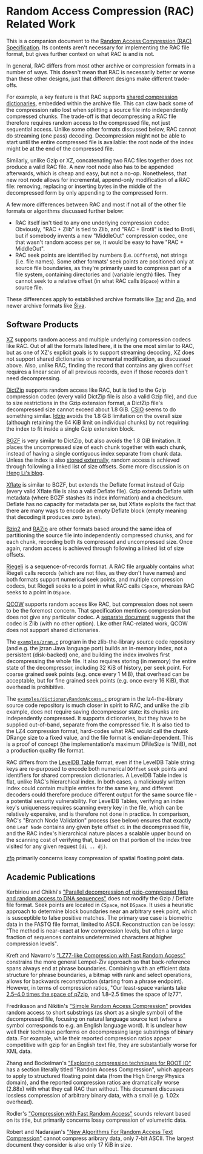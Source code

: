 # Random Access Compression (RAC) Related Work

This is a companion document to the [Random Access Compression (RAC)
Specification](./rac-spec.md). Its contents aren't necessary for implementing
the RAC file format, but gives further context on what RAC is and is not.

In general, RAC differs from most other archive or compression formats in a
number of ways. This doesn't mean that RAC is necessarily better or worse than
these other designs, just that different designs make different trade-offs.

For example, a key feature is that RAC supports [shared compression
dictionaries](http://fastcompression.blogspot.com/2018/02/when-to-use-dictionary-compression.html),
embedded within the archive file. This can claw back some of the compression
ratio lost when splitting a source file into independently compressed chunks.
The trade-off is that decompressing a RAC file therefore requires random access
to the compressed file, not just sequential access. Unlike some other formats
discussed below, RAC cannot do streaming (one pass) decoding. Decompression
might not be able to start until the entire compressed file is available: the
root node of the index might be at the end of the compressed file.

Similarly, unlike Gzip or XZ, concatenating two RAC files together does not
produce a valid RAC file. A new root node also has to be appended afterwards,
which is cheap and easy, but not a no-op. Nonetheless, that new root node
allows for incremental, append-only modification of a RAC file: removing,
replacing or inserting bytes in the middle of the decompressed form by only
appending to the compressed form.

A few more differences between RAC and most if not all of the other file
formats or algorithms discussed further below:

  - RAC itself isn't tied to any one underlying compression codec. Obviously,
    "RAC + Zlib" is tied to Zlib, and "RAC + Brotli" is tied to Brotli, but if
    somebody invents a new "MiddleOut" compression codec, one that wasn't
    random access per se, it would be easy to have "RAC + MiddleOut".
  - RAC seek points are identified by numbers (i.e. `DOffset`s), not strings
    (i.e. file names). Some other formats' seek points are positioned only at
    source file boundaries, as they're primarily used to compress part of a
    file system, containing directories and (variable length) files. They
    cannot seek to a relative offset (in what RAC calls `DSpace`) within a
    source file.

These differences apply to established archive formats like
[Tar](https://en.wikipedia.org/wiki/Tar_%28computing%29) and
[Zip](https://en.wikipedia.org/wiki/Zip_%28file_format%29), and newer archive
formats like [Śiva](https://blog.sourced.tech/post/siva/).


## Software Products

[XZ](https://tukaani.org/xz/format.html) supports random access and multiple
underlying compression codecs like RAC. Out of all the formats listed here, it
is the one most similar to RAC, but as one of XZ's explicit goals is to support
streaming decoding, XZ does not support shared dictionaries or incremental
modification, as discussed above. Also, unlike RAC, finding the record that
contains any given `DOffset` requires a linear scan of all previous records,
even if those records don't need decompressing.

[DictZip](http://linuxcommand.org/man_pages/dictzip1.html) supports random
access like RAC, but is tied to the Gzip compression codec (every valid DictZip
file is also a valid Gzip file), and due to size restrictions in the Gzip
extension format, a DictZip file's decompressed size cannot exceed about 1.8
GiB. [CSIO](https://github.com/hoxnox/csio/blob/master/include/csio.h) seems to
do something similar. [Idzip](https://github.com/fidlej/idzip) avoids the 1.8
GiB limitation on the overall size (although retaining the 64 KiB limit on
individual chunks) by not requiring the index to fit inside a single Gzip
extension block.

[BGZF](http://samtools.github.io/hts-specs/SAMv1.pdf) is very similar to
DictZip, but also avoids the 1.8 GiB limitation. It places the uncompressed
size of each chunk together with each chunk, instead of having a single
contiguous index separate from chunk data. Unless the index is also [stored
externally](https://github.com/samtools/htslib/blob/develop/bgzip.1), random
access is achieved through following a linked list of size offsets. Some more
discussion is on [Heng Li's
blog](http://lh3.github.io/2014/07/05/random-access-to-zlib-compressed-files).

[Xflate](https://github.com/dsnet/compress/blob/master/doc/xflate-format.pdf)
is similar to BGZF, but extends the Deflate format instead of Gzip (every valid
Xflate file is also a valid Deflate file). Gzip extends Deflate with metadata
(where BGZF stashes its index information) and a checksum. Deflate has no
capacity for metadata per se, but Xflate exploits the fact that there are many
ways to encode an empty Deflate block (empty meaning that decoding it produces
zero bytes).

[Bzip2](https://sourceware.org/bzip2/) and
[RAZip](https://sourceforge.net/projects/razip/) are other formats based around
the same idea of partitioning the source file into independently compressed
chunks, and for each chunk, recording both its compressed and uncompressed
size. Once again, random access is achieved through following a linked list of
size offsets.

[Riegeli](https://github.com/google/riegeli) is a sequence-of-records format. A
RAC file arguably contains what Riegeli calls records (which are not files, as
they don't have names) and both formats support numerical seek points, and
multiple compression codecs, but Riegeli seeks to a point in what RAC calls
`CSpace`, whereas RAC seeks to a point in `DSpace`.

[QCOW](https://github.com/qemu/qemu/blob/master/docs/interop/qcow2.txt)
supports random access like RAC, but compression does not seem to be the
foremost concern. That specification mentions compression but does not give any
particular codec. A [separate
document](https://people.gnome.org/~markmc/qcow-image-format.html) suggests
that the codec is Zlib (with no other option). Like other RAC-related work,
QCOW does not support shared dictionaries.

The
[`examples/zran.c`](https://github.com/madler/zlib/blob/master/examples/zran.c)
program in the zlib-the-library source code repository (and e.g. the jzran Java
language port) builds an in-memory index, not a persistent (disk-backed) one,
and building the index involves first decompressing the whole file. It also
requires storing (in memory) the entire state of the decompressor, including 32
KiB of history, per seek point. For coarse grained seek points (e.g. once every
1 MiB), that overhead can be acceptable, but for fine grained seek points (e.g.
once every 16 KiB), that overhead is prohibitive.

The
[`examples/dictionaryRandomAccess.c`](https://github.com/lz4/lz4/blob/master/examples/dictionaryRandomAccess.c)
program in the lz4-the-library source code repository is much closer in spirit
to RAC, and unlike the zlib example, does not require saving decompressor
state: its chunks are independently compressed. It supports dictionaries, but
they have to be supplied out-of-band, separate from the compressed file. It is
also tied to the LZ4 compression format, hard-codes what RAC would call the
chunk DRange size to a fixed value, and the file format is endian-dependent.
This is a proof of concept (the implementation's maximum DFileSize is 1MiB),
not a production quality file format.

RAC differs from the [LevelDB
Table](https://github.com/google/leveldb/blob/master/doc/table_format.md)
format, even if the LevelDB Table string keys are re-purposed to encode both
numerical `DOffset` seek points and identifiers for shared compression
dictionaries. A LevelDB Table index is flat, unlike RAC's hierarchical index.
In both cases, a maliciously written index could contain multiple entries for
the same key, and different decoders could therefore produce different output
for the same source file - a potential security vulnerability. For LevelDB
Tables, verifying an index key's uniqueness requires scanning every key in the
file, which can be relatively expensive, and is therefore not done in practice.
In comparison, RAC's "Branch Node Validation" process (see below) ensures that
exactly one `Leaf Node` contains any given byte offset `di` in the decompressed
file, and the RAC index's hierarchical nature places a scalable upper bound on
the scanning cost of verifying that, based on that portion of the index tree
visited for any given request `[di .. dj)`.

[zfp](https://computing.llnl.gov/projects/floating-point-compression) primarily
concerns lossy compression of spatial floating point data.


## Academic Publications

Kerbiriou and Chikhi's ["Parallel decompression of gzip-compressed files and
random access to DNA sequences"](https://arxiv.org/pdf/1905.07224.pdf) does not
modify the Gzip / Deflate file format. Seek points are located in `CSpace`, not
`DSpace`. It uses a heuristic approach to determine block boundaries near an
arbitrary seek point, which is susceptible to false positive matches. The
primary use case is biometric data in the FASTQ file format, limited to ASCII.
Reconstruction can be lossy: "The method is near-exact at low compression
levels, but often a large fraction of sequences contains undetermined
characters at higher compression levels".

Kreft and Navarro's ["LZ77-like Compression with Fast Random
Access"](https://users.dcc.uchile.cl/~gnavarro/ps/dcc10.1.pdf) constrains the
more general Lempel-Ziv approach so that back-reference spans always end at
phrase boundaries. Combining with an efficient data structure for phrase
boundaries, a bitmap with rank and select operations, allows for backwards
reconstruction (starting from a phrase endpoint). However, in terms of
compression ratios, "Our least-space variants take [2.5–4.0 times the space of
p7zip](https://users.dcc.uchile.cl/~gnavarro/ps/tcs12.pdf), and 1.8–2.5 times
the space of lz77".

Fredriksson and Nikitin's ["Simple Random Access
Compression"](http://www.cs.uku.fi/~fredriks/pub/papers/fi09.pdf) provides
random access to short substrings (as short as a single symbol) of the
decompressed file, focusing on natural language source text (where a symbol
corresponds to e.g. an English language word). It is unclear how well their
technique performs on decompressing large substrings of binary data. For
example, while their reported compression ratios appear competitive with gzip
for an English text file, they are substantially worse for XML data.

Zhang and Bockelman's ["Exploring compression techniques for ROOT
IO"](https://arxiv.org/pdf/1704.06976.pdf) has a section literally titled
"Random Access Compression", which appears to apply to structured floating
point data (from the High Energy Physics domain), and the reported compression
ratios are dramatically worse (2.88x) with what they call RAC than without.
This document discusses lossless compression of arbitrary binary data, with a
small (e.g. 1.02x overhead).

Rodler's ["Compression with Fast Random
Access"](https://www.brics.dk/DS/01/9/BRICS-DS-01-9.pdf) sounds relevant based
on its title, but primarily concerns lossy compression of volumetric data.

Robert and Nadarajan's ["New Algorithms For Random Access Text
Compression"](https://www.researchgate.net/publication/4231766_New_Algorithms_For_Random_Access_Text_Compression)
cannot compress aribrary data, only 7-bit ASCII. The largest document they
consider is also only 17 KiB in size.
